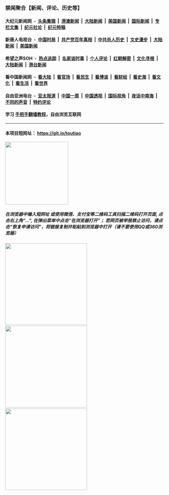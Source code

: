 ### 禁闻聚合【新闻、评论、历史等】

#### 大纪元新闻网 &nbsp;-&nbsp; [头条集锦](indexes/E头条集锦.md?t=02120233) &nbsp;|&nbsp; [港澳新闻](indexes/E港澳新闻.md?t=02120233)  &nbsp;|&nbsp; [大陆新闻](indexes/E大陆新闻.md?t=02120233) &nbsp;|&nbsp; [美国新闻](indexes/E美国新闻.md?t=02120233) &nbsp;|&nbsp; [国际新闻](indexes/E国际新闻.md?t=02120233) &nbsp;|&nbsp; [专栏文集](indexes/E专栏文集.md?t=02120233) &nbsp;|&nbsp; [纪元社论](indexes/E纪元社论.md?t=02120233) &nbsp;|&nbsp; [纪元特稿](indexes/E纪元特稿.md?t=02120233) 

#### 新唐人电视台 &nbsp;-&nbsp; [中国时局](indexes/N中国时局.md?t=02120233) &nbsp;|&nbsp; [共产党百年真相](indexes/N共产党百年真相.md?t=02120233) &nbsp;|&nbsp; [中共杀人历史](indexes/N中共杀人历史.md?t=02120233) &nbsp;|&nbsp; [文史漫步](indexes/N文史漫步.md?t=02120233) &nbsp;|&nbsp; [大陆新闻](indexes/N大陆新闻.md?t=02120233) &nbsp;|&nbsp; [美国新闻](indexes/N美国新闻.md?t=02120233)

#### 希望之声SOH &nbsp;-&nbsp; [热点追踪](indexes/H热点追踪.md?t=02120233) &nbsp;|&nbsp; [名家谈时事](indexes/H名家谈时事.md?t=02120233) &nbsp;|&nbsp; [个人评论](indexes/H个人评论.md?t=02120233)  &nbsp;|&nbsp; [红朝解密](indexes/H红朝解密.md?t=02120233) &nbsp;|&nbsp; [文化寻根](indexes/H文化寻根.md?t=02120233) &nbsp;|&nbsp; [大陆新闻](indexes/H大陆新闻.md?t=02120233) &nbsp;|&nbsp; [港台新闻](indexes/H港台新闻.md?t=02120233)

#### 看中国新闻网 &nbsp;-&nbsp; [看大陆](indexes/S看大陆.md?t=02120233) &nbsp;|&nbsp; [看官场](indexes/S看官场.md?t=02120233) &nbsp;|&nbsp; [看民生](indexes/S看民生.md?t=02120233)  &nbsp;|&nbsp; [看博谈](indexes/S看博谈.md?t=02120233) &nbsp;|&nbsp; [看财经](indexes/S看财经.md?t=02120233) &nbsp;|&nbsp; [看史海](indexes/S看史海.md?t=02120233) &nbsp;|&nbsp; [看文化](indexes/S看文化.md?t=02120233) &nbsp;|&nbsp; [看生活](indexes/S看生活.md?t=02120233) &nbsp;|&nbsp; [看世界](indexes/S看世界.md?t=02120233)

#### 自由亚洲电台 &nbsp;-&nbsp; [亚太报道](indexes/R亚太报道.md?t=02120233) &nbsp;|&nbsp; [中国一周](indexes/R中国一周.md?t=02120233) &nbsp;|&nbsp; [中国透视](indexes/R中国透视.md?t=02120233)  &nbsp;|&nbsp; [国际视角](indexes/R国际视角.md?t=02120233) &nbsp;|&nbsp; [夜话中南海](indexes/R夜话中南海.md?t=02120233) &nbsp;|&nbsp; [不同的声音](indexes/R不同的声音.md?t=02120233) &nbsp;|&nbsp; [特约评论](indexes/R特约评论.md?t=02120233)

#### 学习 [手把手翻墙教程](https://github.com/gfw-breaker/guides/wiki)，自由浏览互联网

----

#### 本项目短网址： https://git.io/toutiao
<img src="https://raw.githubusercontent.com/gfw-breaker/banned-news/master/scripts/img/qr.png" width="200px"/>  

##### 在浏览器中输入短网址 或使用微信、支付宝等二维码工具扫描二维码打开页面, 点击右上角"...", 在弹出菜单中点击“在浏览器打开”； 若网页被举报禁止访问，请点击“恢复申请访问”，将链接复制并粘贴到浏览器中打开（请不要使用QQ或360浏览器）

<img src="https://raw.githubusercontent.com/gfw-breaker/banned-news/master/scripts/img/1.png" width="260px"/> &nbsp; <img src="https://raw.githubusercontent.com/gfw-breaker/banned-news/master/scripts/img/2.png" width="260px"/> &nbsp; <img src="https://raw.githubusercontent.com/gfw-breaker/banned-news/master/scripts/img/3.png" width="260px"/>
